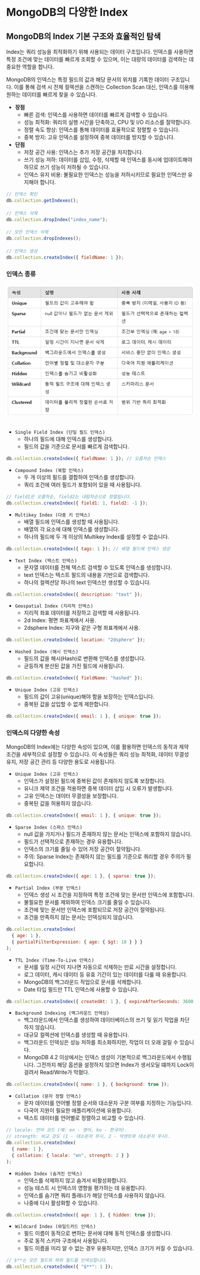 # MongoDB의 다양한 Index

## MongoDB의 Index 기본 구조와 효율적인 탐색

Index는 쿼리 성능을 최적화하기 위해 사용되는 데이터 구조입니다. 인덱스를 사용하면 특정 조건에 맞는 데이터를 빠르게 조회할 수 있으며, 이는 대량의 데이터를 검색하는 데 중요한 역할을 합니다.

MongoDB의 인덱스는 특정 필드의 값과 해당 문서의 위치를 기록한 데이터 구조입니다. 이를 통해 검색 시 전체 컬렉션을 스캔하는 Collection Scan 대신, 인덱스를 이용해 원하는 데이터를 빠르게 찾을 수 있습니다.

 - __장점__
    - 빠른 검색: 인덱스를 사용하면 데이터를 빠르게 검색할 수 있습니다.
    - 성능 최적화: 쿼리의 실행 시간을 단축하고, CPU 및 I/O 리소스를 절약합니다.
    - 정렬 속도 향상: 인덱스를 통해 데이터를 효율적으로 정렬할 수 있습니다.
    - 중복 방지: 고유 인덱스를 설정하여 중복 데이터를 방지할 수 있습니다.
 - __단점__
    - 저장 공간 사용: 인덱스는 추가 저장 공간을 차지합니다.
    - 쓰기 성능 저하: 데이터를 삽입, 수정, 삭제할 때 인덱스를 동시에 업데이트해야 하므로 쓰기 성능이 저하될 수 있습니다.
    - 인덱스 유지 비용: 불필요한 인덱스는 성능을 저하시키므로 필요한 인덱스만 유지해야 합니다.
```javascript
// 인덱스 확인
db.collection.getIndexes();

// 인덱스 삭제
db.collection.dropIndex("index_name");

// 모든 인덱스 삭제
db.collection.dropIndexes();

// 인덱스 생성
db.collection.createIndex({ fieldName: 1 });
```


### 인덱스 종류

<div align="center">
    <img src="./images/09.PNG">
</div>
<br/>

 - `Single Field Index (단일 필드 인덱스)`
    - 하나의 필드에 대해 인덱스를 생성합니다.
    - 필드의 값을 기준으로 문서를 빠르게 검색합니다.
```javascript
db.collection.createIndex({ fieldName: 1 }); // 오름차순 인덱스
```

 - `Compound Index (복합 인덱스)`
    - 두 개 이상의 필드를 결합하여 인덱스를 생성합니다.
    - 쿼리 조건에 여러 필드가 포함되어 있을 때 사용됩니다.
```javascript
// field1은 오름차순, field2는 내림차순으로 정렬됩니다.
db.collection.createIndex({ field1: 1, field2: -1 });
```

 - `Multikey Index (다중 키 인덱스)`
    - 배열 필드에 인덱스를 생성할 때 사용됩니다.
    - 배열의 각 요소에 대해 인덱스를 생성합니다.
    - 하나의 필드에 두 개 이상의 Multikey Index를 설정할 수 없습니다.
```javascript
db.collection.createIndex({ tags: 1 }); // 배열 필드에 인덱스 생성
```

 - `Text Index (텍스트 인덱스)`
    - 문자열 데이터를 전체 텍스트 검색할 수 있도록 인덱스를 생성합니다.
    - text 인덱스는 텍스트 필드의 내용을 기반으로 검색합니다.
    - 하나의 컬렉션당 하나의 text 인덱스만 생성할 수 있습니다.
```javascript
db.collection.createIndex({ description: "text" });
```

 - `Geospatial Index (지리적 인덱스)`
    - 지리적 좌표 데이터를 저장하고 검색할 때 사용됩니다.
    - 2d Index: 평면 좌표계에서 사용.
    - 2dsphere Index: 지구와 같은 구형 좌표계에서 사용.
```javascript
db.collection.createIndex({ location: "2dsphere" });
```

 - `Hashed Index (해시 인덱스)`
    - 필드의 값을 해시(Hash)로 변환해 인덱스를 생성합니다.
    - 균등하게 분산된 값을 가진 필드에 사용됩니다.
```javascript
db.collection.createIndex({ fieldName: "hashed" });
```

 - `Unique Index (고유 인덱스)`
    - 필드의 값이 고유(unique)해야 함을 보장하는 인덱스입니다.
    - 중복된 값을 삽입할 수 없게 제한합니다.
```javascript
db.collection.createIndex({ email: 1 }, { unique: true });
```

### 인덱스의 다양한 속성

MongoDB의 Index에는 다양한 속성이 있으며, 이를 활용하면 인덱스의 동작과 제약 조건을 세부적으로 설정할 수 있습니다. 이 속성들은 쿼리 성능 최적화, 데이터 무결성 유지, 저장 공간 관리 등 다양한 용도로 사용됩니다.

 - `Unique Index (고유 인덱스)`
    - 인덱스가 설정된 필드에 중복된 값이 존재하지 않도록 보장합니다.
    - 유니크 제약 조건을 적용하면 중복 데이터 삽입 시 오류가 발생합니다.
    - 고유 인덱스는 데이터 무결성을 보장합니다.
    - 중복된 값을 허용하지 않습니다.
```javascript
db.collection.createIndex({ email: 1 }, { unique: true });
```

 - `Sparse Index (스파스 인덱스)`
    - null 값을 가지거나 필드가 존재하지 않는 문서는 인덱스에 포함하지 않습니다.
    - 필드가 선택적으로 존재하는 경우 유용합니다.
    - 인덱스의 크기를 줄일 수 있어 저장 공간이 절약됩니다.
    - 주의: Sparse Index는 존재하지 않는 필드를 기준으로 쿼리할 경우 주의가 필요합니다.
```javascript
db.collection.createIndex({ age: 1 }, { sparse: true });
```

 - `Partial Index (부분 인덱스)`
    - 인덱스 생성 시 조건을 지정하여 특정 조건에 맞는 문서만 인덱스에 포함합니다.
    - 불필요한 문서를 제외하여 인덱스 크기를 줄일 수 있습니다.
    - 조건에 맞는 문서만 인덱스에 포함되므로 저장 공간이 절약됩니다.
    - 조건을 만족하지 않는 문서는 인덱싱되지 않습니다.
```javascript
db.collection.createIndex(
  { age: 1 },
  { partialFilterExpression: { age: { $gt: 18 } } }
);
```

 - `TTL Index (Time-To-Live 인덱스)`
    - 문서를 일정 시간이 지나면 자동으로 삭제하는 만료 시간을 설정합니다.
    - 로그 데이터, 캐시 데이터 등 유효 기간이 있는 데이터를 다룰 때 유용합니다.
    - MongoDB의 백그라운드 작업으로 문서를 삭제합니다.
    - Date 타입 필드만 TTL 인덱스에 사용할 수 있습니다.
```javascript
db.collection.createIndex({ createdAt: 1 }, { expireAfterSeconds: 3600 });
```

 - `Background Indexing (백그라운드 인덱싱)`
    - 백그라운드에서 인덱스를 생성하여 데이터베이스의 쓰기 및 읽기 작업을 차단하지 않습니다.
    - 대규모 컬렉션에 인덱스를 생성할 때 유용합니다.
    - 백그라운드 인덱싱은 성능 저하를 최소화하지만, 작업이 더 오래 걸릴 수 있습니다.
    - MongoDB 4.2 이상에서는 인덱스 생성이 기본적으로 백그라운드에서 수행됩니다. 그전까지 해당 옵션을 설정하지 않으면 Index가 생서오딜 떄까지 Lock이 걸려서 Read/Write가 막혔다.
```javascript
db.collection.createIndex({ name: 1 }, { background: true });
```

 - `Collation (문자 정렬 인덱스)`
    - 문자 데이터를 언어별 정렬 순서와 대소문자 구분 여부를 지정하는 기능입니다.
    - 다국어 지원이 필요한 애플리케이션에 유용합니다.
    - 텍스트 데이터를 언어별로 정렬하고 비교할 수 있습니다.
```javascript
// locale: 언어 코드 (예: en - 영어, ko - 한국어).
// strength: 비교 강도 (1 - 대소문자 무시, 2 - 악센트와 대소문자 무시).
db.collection.createIndex(
  { name: 1 },
  { collation: { locale: "en", strength: 2 } }
);
```

 - `Hidden Index (숨겨진 인덱스)`
    - 인덱스를 삭제하지 않고 숨겨서 비활성화합니다.
    - 성능 테스트 시 인덱스의 영향을 평가하는 데 유용합니다.
    - 인덱스를 숨기면 쿼리 플래너가 해당 인덱스를 사용하지 않습니다.
    - 나중에 다시 활성화할 수 있습니다.
```javascript
db.collection.createIndex({ age: 1 }, { hidden: true });
```

 - `Wildcard Index (와일드카드 인덱스)`
    - 필드 이름이 동적으로 변하는 문서에 대해 동적 인덱스를 생성합니다.
    - 주로 동적 스키마 구조에서 사용됩니다.
    - 필드 이름을 미리 알 수 없는 경우 유용하지만, 인덱스 크기가 커질 수 있습니다.
```javascript
// $**는 모든 필드와 하위 필드를 인덱싱합니다.
db.collection.createIndex({ "$**": 1 });
```

